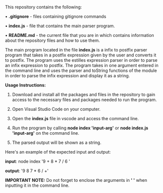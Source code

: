 This repository contains the following:

• **.gitignore** - files containing gitignore commands

• **index.js** - file that contains the main parser program.

• **README.md** - the current file that you are in which contains information about the repository files and how to use them.


The main program located in the file **index.js** is a infix to postfix parser program that takes in a postfix expression given by the user and converts it to postfix.
The program uses the estilles expression parser in order to parse an infix expression to postfix.
The program takes in one argument entered in the command line and uses the parser and toString functions of the module in order to parse the infix expression and display it as a string.

**Usage Instructions:**


1. Download and install all the packages and files in the repository to gain access to the necessary files and packages needed to run the program.

2. Open Visual Studio Code on your computer.

3. Open the **index.js** file in vscode and access the command line.

4. Run the program by calling **node index 'input-arg'** or **node index.js 'input-arg'** on the command line.

5. The parsed output will be shown as a string.


Here's an example of the expected input and output:

**input**: node index '9 + 8 * 7 / 6 '

**output**: '9 8 7 * 6 / +' 


**IMPORTANT NOTE:**  Do not forget to enclose the arguments in **' '** when inputting it in the command line.
